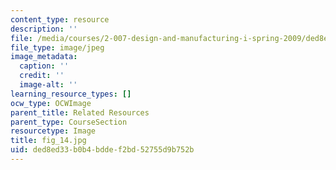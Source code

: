 ```yaml
---
content_type: resource
description: ''
file: /media/courses/2-007-design-and-manufacturing-i-spring-2009/ded8ed33b0b4bddef2bd52755d9b752b_fig_14.jpg
file_type: image/jpeg
image_metadata:
  caption: ''
  credit: ''
  image-alt: ''
learning_resource_types: []
ocw_type: OCWImage
parent_title: Related Resources
parent_type: CourseSection
resourcetype: Image
title: fig_14.jpg
uid: ded8ed33-b0b4-bdde-f2bd-52755d9b752b
---
```


